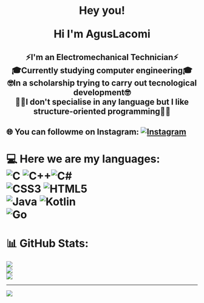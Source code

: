 <h1 align="center">Hey you!<p>Hi I'm AgusLacomi</h1>
<h2 align="center">
  ⚡I'm an Electromechanical Technician⚡
<br>🎓Currently studying computer engineering🎓
<br>🤓In a scholarship trying to carry out tecnological development🤓
<br>🐱‍👤I don't specialise in any language but I like structure-oriented programming🐱‍👤</br>
</h2>


## 🌐 You can followme on Instagram: [![Instagram](https://img.shields.io/badge/Instagram-%23E4405F.svg?logo=Instagram&logoColor=white)](https://instagram.com/agus_lacomi) 

# 💻 Here we are my languages:<br>![C](https://img.shields.io/badge/c-%2300599C.svg?style=flat&logo=c&logoColor=white) ![C++](https://img.shields.io/badge/c++-%2300599C.svg?style=flat&logo=c%2B%2B&logoColor=white)![C#](https://img.shields.io/badge/c%23-%23239120.svg?style=flat&logo=c-sharp&logoColor=white) <br>![CSS3](https://img.shields.io/badge/css3-%231572B6.svg?style=flat&logo=css3&logoColor=white) ![HTML5](https://img.shields.io/badge/html5-%23E34F26.svg?style=flat&logo=html5&logoColor=white)<br>![Java](https://img.shields.io/badge/java-%23ED8B00.svg?style=flat&logo=java&logoColor=white) ![Kotlin](https://img.shields.io/badge/kotlin-%230095D5.svg?style=flat&logo=kotlin&logoColor=white)<br>![Go](https://img.shields.io/badge/go-%2300ADD8.svg?style=flat&logo=go&logoColor=white)</br>

# 📊 GitHub Stats:
![](https://github-readme-stats.vercel.app/api?username=AgusLacomi&theme=dracula&hide_border=false&include_all_commits=false&count_private=false)<br/>
![](https://github-readme-streak-stats.herokuapp.com/?user=AgusLacomi&theme=dracula&hide_border=false)<br/>
![](https://github-readme-stats.vercel.app/api/top-langs/?username=AgusLacomi&theme=dracula&hide_border=false&include_all_commits=false&count_private=false&layout=compact)

---
[![](https://visitcount.itsvg.in/api?id=AgusLacomi&icon=4&color=11)](https://visitcount.itsvg.in)
